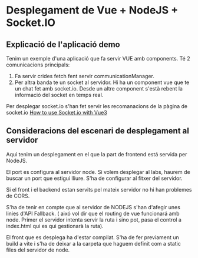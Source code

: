 # Desplegament de Vue + NodeJS + Socket.IO

## Explicació de l'aplicació demo

Tenim un exemple d'una aplicació que fa servir VUE amb components. Té 2 comunicacions principals:
1. Fa servir crides fetch fent servir communicationManager. 
2. Per altra banda te un socket al servidor. Hi ha un component vue que te un chat fet amb socket.io. Desde un altre component s'està rebent la informació del socket en temps real. 

Per desplegar socket.io s'han fet servir les recomanacions de la pàgina de socket.io [How to use Socket.io with Vue3](https://socket.io/how-to/use-with-vue)


## Consideracions del escenari de desplegament al servidor

Aqui tenim un desplegament en el que la part de frontend está servida per NodeJS. 

El port es configura al servidor node. Si volem desplegar al labs, haurem de buscar un port 
que estigui lliure. S'ha de configurar al fitxer del servidor.

Si el front i el backend estan servits pel mateix servidor no hi han problemes de CORS.

S'ha de tenir en compte que al servidor de NODEJS s'han d'afegir unes linies d'API Fallback. 
( aixó vol dir que el routing de vue funcionará amb node. Primer el servidor intenta servir la ruta i sino pot, pasa el control a index.html qui es qui gestionarà la ruta).

El front que es desplega ha d'estar compilat. S'ha de fer previament un build a vite i s'ha de deixar a la carpeta que haguem definit com a static files del servidor de node.
